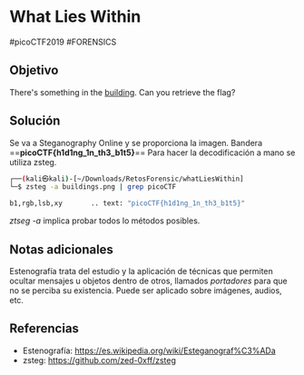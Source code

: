 # What Lies Within
#picoCTF2019 #FORENSICS 
## Objetivo
There's something in the [building](https://jupiter.challenges.picoctf.org/static/011955b303f293d60c8116e6a4c5c84f/buildings.png). Can you retrieve the flag?
## Solución
Se va a Steganography Online y se proporciona la imagen.
Bandera ==**picoCTF{h1d1ng_1n_th3_b1t5}**==
Para hacer la decodificación a mano se utiliza zsteg.
```bash
┌──(kali㉿kali)-[~/Downloads/RetosForensic/whatLiesWithin]
└─$ zsteg -a buildings.png | grep picoCTF

b1,rgb,lsb,xy       .. text: "picoCTF{h1d1ng_1n_th3_b1t5}"

```
_ztseg -a_ implica probar todos lo métodos posibles.

## Notas adicionales
Estenografía trata del estudio y la aplicación de técnicas que permiten ocultar mensajes u objetos dentro de otros, llamados _portadores_ para que no se perciba su existencia. Puede ser aplicado sobre imágenes, audios, etc.
## Referencias
- Estenografía: https://es.wikipedia.org/wiki/Esteganograf%C3%ADa
- zsteg: https://github.com/zed-0xff/zsteg